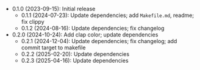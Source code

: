 * 0.1.0 (2023-09-15): Initial release
    * 0.1.1 (2024-07-23): Update dependencies; add `Makefile.md`, readme; fix clippy
    * 0.1.2 (2024-08-16): Update dependencies; fix changelog
* 0.2.0 (2024-10-24): Add clap color; update dependencies
    * 0.2.1 (2024-12-04): Update dependencies; fix changelog; add commit target to makefile
    * 0.2.2 (2025-02-20): Update dependencies
    * 0.2.3 (2025-04-16): Update dependencies

